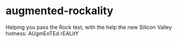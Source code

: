 # augmented-rockality
Helping you pass the Rock test, with the help the new Silicon Valley hotness: AUgmEnTEd rEALitY
